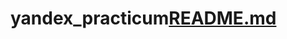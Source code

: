# yandex_practicum[README.md](https://github.com/elephant8640/yandex_practicum/files/9476261/README.md)
